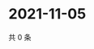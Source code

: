 # 2021-11-05

共 0 条

<!-- BEGIN WEIBO -->
<!-- 最后更新时间 Fri Nov 05 2021 06:14:28 GMT+0800 (China Standard Time) -->

<!-- END WEIBO -->
